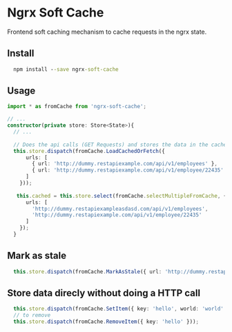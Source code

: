 # Ngrx Soft Cache 

Frontend soft caching mechanism to cache requests in the ngrx state.

## Install
```cmd
  npm install --save ngrx-soft-cache
```

## Usage
```ts
import * as fromCache from 'ngrx-soft-cache';

// ...
constructor(private store: Store<State>){
  // ...
  
  // Does the api calls (GET Requests) and stores the data in the cache.
  this.store.dispatch(fromCache.LoadCachedOrFetch({
      urls: [
        { url: 'http://dummy.restapiexample.com/api/v1/employees' },
        { url: 'http://dummy.restapiexample.com/api/v1/employee/22435' },
      ]
    }));
   
   this.cached = this.store.select(fromCache.selectMultipleFromCache, {
      urls: [
        'http://dummy.restapiexampleasdasd.com/api/v1/employees',
        'http://dummy.restapiexample.com/api/v1/employee/22435'
      ]
    });
  }
```

## Mark as stale
```ts
  this.store.dispatch(fromCache.MarkAsStale({ url: 'http://dummy.restapiexample.com/api/v1/employees' });
```

## Store data direcly without doing a HTTP call
```ts
  this.store.dispatch(fromCache.SetItem({ key: 'hello', world: 'world' });
  // to remove
  this.store.dispatch(fromCache.RemoveItem({ key: 'hello' }));
 ```
